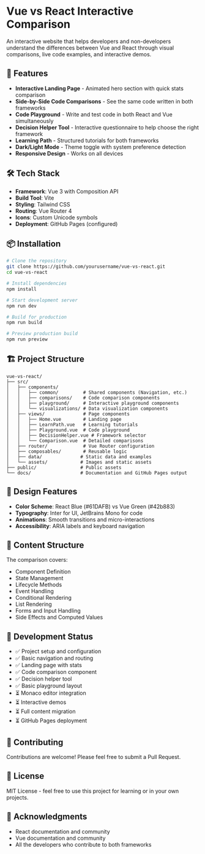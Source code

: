 # Vue vs React Interactive Comparison

An interactive website that helps developers and non-developers understand the differences between Vue and React through visual comparisons, live code examples, and interactive demos.

## 🚀 Features

- **Interactive Landing Page** - Animated hero section with quick stats comparison
- **Side-by-Side Code Comparisons** - See the same code written in both frameworks
- **Code Playground** - Write and test code in both React and Vue simultaneously
- **Decision Helper Tool** - Interactive questionnaire to help choose the right framework
- **Learning Path** - Structured tutorials for both frameworks
- **Dark/Light Mode** - Theme toggle with system preference detection
- **Responsive Design** - Works on all devices

## 🛠 Tech Stack

- **Framework**: Vue 3 with Composition API
- **Build Tool**: Vite
- **Styling**: Tailwind CSS
- **Routing**: Vue Router 4
- **Icons**: Custom Unicode symbols
- **Deployment**: GitHub Pages (configured)

## 📦 Installation

```bash
# Clone the repository
git clone https://github.com/yourusername/vue-vs-react.git
cd vue-vs-react

# Install dependencies
npm install

# Start development server
npm run dev

# Build for production
npm run build

# Preview production build
npm run preview
```

## 🏗 Project Structure

```
vue-vs-react/
├── src/
│   ├── components/
│   │   ├── common/         # Shared components (Navigation, etc.)
│   │   ├── comparisons/    # Code comparison components
│   │   ├── playground/     # Interactive playground components
│   │   └── visualizations/ # Data visualization components
│   ├── views/              # Page components
│   │   ├── Home.vue        # Landing page
│   │   ├── LearnPath.vue   # Learning tutorials
│   │   ├── Playground.vue  # Code playground
│   │   ├── DecisionHelper.vue # Framework selector
│   │   └── Comparison.vue  # Detailed comparisons
│   ├── router/             # Vue Router configuration
│   ├── composables/        # Reusable logic
│   ├── data/              # Static data and examples
│   └── assets/            # Images and static assets
├── public/                # Public assets
└── docs/                  # Documentation and GitHub Pages output
```

## 🎨 Design Features

- **Color Scheme**: React Blue (#61DAFB) vs Vue Green (#42b883)
- **Typography**: Inter for UI, JetBrains Mono for code
- **Animations**: Smooth transitions and micro-interactions
- **Accessibility**: ARIA labels and keyboard navigation

## 📝 Content Structure

The comparison covers:
- Component Definition
- State Management
- Lifecycle Methods
- Event Handling
- Conditional Rendering
- List Rendering
- Forms and Input Handling
- Side Effects and Computed Values

## 🚦 Development Status

- ✅ Project setup and configuration
- ✅ Basic navigation and routing
- ✅ Landing page with stats
- ✅ Code comparison component
- ✅ Decision helper tool
- ✅ Basic playground layout
- ⏳ Monaco editor integration
- ⏳ Interactive demos
- ⏳ Full content migration
- ⏳ GitHub Pages deployment

## 🤝 Contributing

Contributions are welcome! Please feel free to submit a Pull Request.

## 📄 License

MIT License - feel free to use this project for learning or in your own projects.

## 🙏 Acknowledgments

- React documentation and community
- Vue documentation and community
- All the developers who contribute to both frameworks